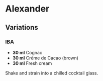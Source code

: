 # Alexander

## Variations

### IBA

* **30 ml** Cognac
* **30 ml** Créme de Cacao (brown)
* **30 ml** Fresh cream

Shake and strain into a chilled cocktail glass.
